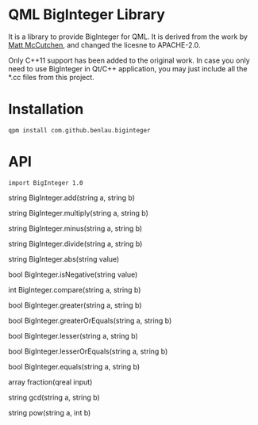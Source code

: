 QML BigInteger Library
======================

It is a library to provide BigInteger for QML.
It is derived from the work by [Matt McCutchen](https://mattmccutchen.net/bigint/), and changed the licesne to APACHE-2.0.

Only C++11 support has been added to the original work. 
In case you only need to use BigInteger in Qt/C++ application, 
you may just include all the *.cc files from this project.

Installation
============

	qpm install com.github.benlau.biginteger

API
===

```
import BigInteger 1.0
```

string BigInteger.add(string a, string b)

string BigInteger.multiply(string a, string b)

string BigInteger.minus(string a, string b)

string BigInteger.divide(string a, string b)

string BigInteger.abs(string value)

bool BigInteger.isNegative(string value)

int BigInteger.compare(string a, string b)

bool BigInteger.greater(string a, string b)

bool BigInteger.greaterOrEquals(string a, string b)

bool BigInteger.lesser(string a, string b)

bool BigInteger.lesserOrEquals(string a, string b)

bool BigInteger.equals(string a, string b)

array fraction(qreal input)

string gcd(string a, string b)

string pow(string a, int b)


